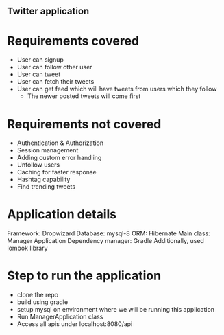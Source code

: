 ## Twitter application

# Requirements covered
 - User can signup
 - User can follow other user
 - User can tweet
 - User can fetch their tweets
 - User can get feed which will have tweets from users which they follow
   - The newer posted tweets will come first
 
# Requirements not covered
  - Authentication & Authorization
  - Session management
  - Adding custom error handling
  - Unfollow users
  - Caching for faster response
  - Hashtag capability
  - Find trending tweets

# Application details
  Framework: Dropwizard
  Database: mysql-8
  ORM: Hibernate
  Main class: Manager Application
  Dependency manager: Gradle
  Additionally, used lombok library

# Step to run the application
 - clone the repo
 - build using gradle
 - setup mysql on environment where we will be running this application
 - Run ManagerApplication class
 - Access all apis under localhost:8080/api